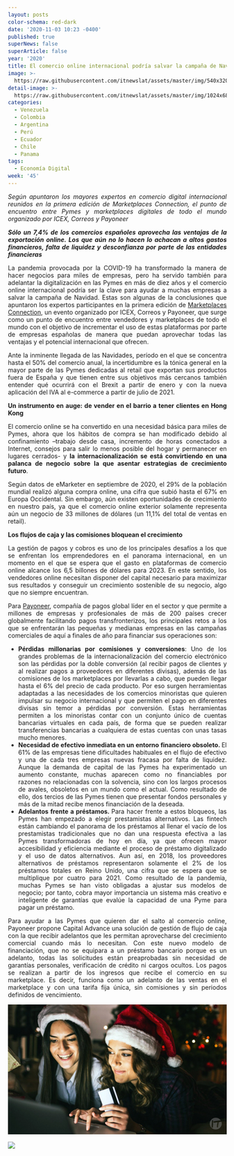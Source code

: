 ```yaml
---
layout: posts
color-schema: red-dark
date: '2020-11-03 10:23 -0400'
published: true
superNews: false
superArticle: false
year: '2020'
title: El comercio online internacional podría salvar la campaña de Navidad
image: >-
  https://raw.githubusercontent.com/itnewslat/assets/master/img/540x320/Compras-Online-Navidad-p.jpg
detail-image: >-
  https://raw.githubusercontent.com/itnewslat/assets/master/img/1024x680/Compras-Online-Navidad-g.jpg
categories:
  - Venezuela
  - Colombia
  - Argentina
  - Perú
  - Ecuador
  - Chile
  - Panama
tags:
  - Economía Digital
week: '45'
---
```

<p style="text-align: justify;"><em>Según apuntaron los mayores expertos en comercio digital internacional reunidos en la primera edición de Marketplaces Connection, el punto de encuentro entre Pymes y marketplaces digitales de todo el mundo organizado por ICEX, Correos y Payoneer</em></p>
<p style="text-align: justify;"><strong><em>Sólo un 7,4% de los comercios españoles aprovecha las ventajas de la exportación online. Los que aún no lo hacen lo achacan a altos gastos financieros, falta de liquidez y desconfianza por parte de las entidades financieras</em></strong></p>
<p style="text-align: justify;">La pandemia provocada por la COVID-19 ha transformado la manera de hacer negocios para miles de empresas, pero ha servido también para adelantar la digitalización en las Pymes en más de diez años y el comercio online internacional podría ser la clave para ayudar a muchas empresas a salvar la campaña de Navidad. Estas son algunas de la conclusiones que apuntaron los expertos participantes en la primera edición de <a href="https://marketplacesconnection.com/">Marketplaces Connection</a>, un evento organizado por ICEX, Correos y Payoneer, que surge como un punto de encuentro entre vendedores y marketplaces de todo el mundo con el objetivo de incrementar el uso de estas plataformas por parte de empresas españolas de manera que puedan aprovechar todas las ventajas y el potencial internacional que ofrecen.</p>
<p style="text-align: justify;">Ante la inminente llegada de las Navidades, período en el que se concentra hasta el 50% del comercio anual, la incertidumbre es la tónica general en la mayor parte de las Pymes dedicadas al retail que exportan sus productos fuera de España y que tienen entre sus objetivos más cercanos también entender qué ocurrirá con el Brexit a partir de enero y con la nueva aplicación del IVA al e-commerce a partir de julio de 2021.</p>
<p style="text-align: justify;"><strong>Un instrumento en auge: de vender en el barrio a tener clientes en Hong Kong</strong></p>
<p style="text-align: justify;">El comercio online se ha convertido en una necesidad básica para miles de Pymes, ahora que los hábitos de compra se han modificado debido al confinamiento –trabajo desde casa, incremento de horas conectados a Internet, consejos para salir lo menos posible del hogar y permanecer en lugares cerrados- y <strong>la internacionalización se está convirtiendo en una palanca de negocio sobre la que asentar estrategias de crecimiento futuro</strong>.</p>
<p style="text-align: justify;">Según datos de eMarketer en septiembre de 2020, el 29% de la población mundial realizó alguna compra online, una cifra que subió hasta el 67% en Europa Occidental. Sin embargo, aún existen oportunidades de crecimiento en nuestro país, ya que el comercio online exterior solamente representa aún un negocio de 33 millones de dólares (un 11,1% del total de ventas en retail).</p>
<p style="text-align: justify;"><strong>Los flujos de caja y las comisiones bloquean el crecimiento</strong></p>
<p style="text-align: justify;">La gestión de pagos y cobros es uno de los principales desafíos a los que se enfrentan los emprendedores en el panorama internacional, en un momento en el que se espera que el gasto en plataformas de comercio online alcance los 6,5 billones de dólares para 2023. En este sentido, los vendedores online necesitan disponer del capital necesario para maximizar sus resultados y conseguir un crecimiento sostenible de su negocio, algo que no siempre encuentran.</p>
<p style="text-align: justify;">Para <a href="https://www.payoneer.com/es/">Payoneer</a>, compañía de pagos global líder en el sector y que permite a millones de empresas y profesionales de más de 200 países crecer globalmente facilitando pagos transfronterizos, los principales retos a los que se enfrentarán las pequeñas y medianas empresas en las campañas comerciales de aquí a finales de año para financiar sus operaciones son:</p>

<ul style="text-align: justify;">
	<li><strong>Pérdidas millonarias por comisiones y conversiones</strong>: Uno de los grandes problemas de la internacionalización del comercio electrónico son las pérdidas por la doble conversión (al recibir pagos de clientes y al realizar pagos a proveedores en diferentes divisas), además de las comisiones de los marketplaces por llevarlas a cabo, que pueden llegar hasta el 6% del precio de cada producto. Por eso surgen herramientas adaptadas a las necesidades de los comercios minoristas que quieren impulsar su negocio internacional y que permiten el pago en diferentes divisas sin temor a pérdidas por conversión. Estas herramientas permiten a los minoristas contar con un conjunto único de cuentas bancarias virtuales en cada país, de forma que se pueden realizar transferencias bancarias a cualquiera de estas cuentas con unas tasas mucho menores.</li>
	<li><strong>Necesidad de efectivo inmediata en un entorno financiero obsoleto. </strong>El 61% de las empresas tiene dificultades habituales en el flujo de efectivo y una de cada tres empresas nuevas fracasa por falta de liquidez. Aunque la demanda de capital de las Pymes ha experimentado un aumento constante, muchas aparecen como no financiables por razones no relacionadas con la solvencia, sino con los largos procesos de avales, obsoletos en un mundo como el actual. Como resultado de ello, dos tercios de las Pymes tienen que presentar fondos personales y más de la mitad recibe menos financiación de la deseada.</li>
	<li><strong>Adelantos frente a préstamos. </strong>Para hacer frente a estos bloqueos, las Pymes han empezado a elegir prestamistas alternativos. Las fintech están cambiando el panorama de los préstamos al llenar el vacío de los prestamistas tradicionales que no dan una respuesta efectiva a las Pymes transformadoras de hoy en día, ya que ofrecen mayor accesibilidad y eficiencia mediante el proceso de préstamo digitalizado y el uso de datos alternativos. Aun así, en 2018, los proveedores alternativos de préstamos representaron solamente el 2% de los préstamos totales en Reino Unido, una cifra que se espera que se multiplique por cuatro para 2021. Como resultado de la pandemia, muchas Pymes se han visto obligadas a ajustar sus modelos de negocio; por tanto, cobra mayor importancia un sistema más creativo e inteligente de garantías que evalúe la capacidad de una Pyme para pagar un préstamo.</li>
</ul>
<p style="text-align: justify;">Para ayudar a las Pymes que quieren dar el salto al comercio online, Payoneer propone Capital Advance una solución de gestión de flujo de caja con la que recibir adelantos que les permitan aprovecharse del crecimiento comercial cuando más lo necesitan. Con este nuevo modelo de financiación, que no se equipara a un préstamo bancario porque es un adelanto, todas las solicitudes están preaprobadas sin necesidad de garantías personales, verificación de crédito ni cargos ocultos. Los pagos se realizan a partir de los ingresos que recibe el comercio en su marketplace. Es decir, funciona como un adelanto de las ventas en el marketplace y con una tarifa fija única, sin comisiones y sin periodos definidos de vencimiento.</p>

![](https://raw.githubusercontent.com/itnewslat/assets/master/img/540x320/Compras-Online-Navidad-p.jpg)

<img src="https://tracker.metricool.com/c3po.jpg?hash=56f88a41e39ab42c063cc51676587a04"/>